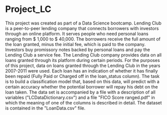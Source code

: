 # Project_LC
This project was created as part of a Data Science bootcamp.
	Lending Club is a peer-to-peer lending company that connects borrowers with investors through an online platform. 
  It serves people who need personal loans ranging from $ 1,000 to $ 40,000. 
  The borrowers receive the full amount of the loan granted, minus the initial fee, which is paid to the company. 
  Investors buy promissory notes backed by personal loans and pay the Lending Club a service fee. 
  The Lending Club company provides data on all loans granted through its platform during certain periods.
	For the purposes of this project, data on loans granted through the Lending Club in the years 2007-2011 were used. 
  Each loan has an indication of whether it has finally been repaid (Fully Paid or Charged off in the loan_status column). 
  The task is to build a classification model that, based on this data, will predict with a certain accuracy whether the potential borrower will repay his debt on the loan taken. 
  The data set is accompanied by a file with a description of all variables ("LCDataDictionary.csv") and a file "FICO Score ranged.pdf" in which the meaning of one of the columns is described in detail. 
  The dataset is contained in the "LoanData.csv" file.
